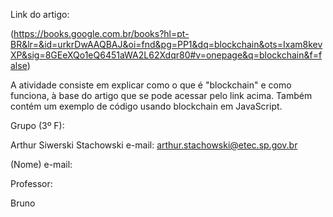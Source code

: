 Link do artigo:

(https://books.google.com.br/books?hl=pt-BR&lr=&id=urkrDwAAQBAJ&oi=fnd&pg=PP1&dq=blockchain&ots=Ixam8kevXP&sig=8GEeXQo1eQ6451aWA2L62Xdqr80#v=onepage&q=blockchain&f=false)

A atividade consiste em explicar como o que é "blockchain" e como funciona, à base do artigo que se pode acessar pelo link acima. Também contém um exemplo de código usando blockchain em JavaScript.

Grupo (3º F):

Arthur Siwerski Stachowski e-mail: arthur.stachowski@etec.sp.gov.br

(Nome) e-mail:

Professor:

Bruno
